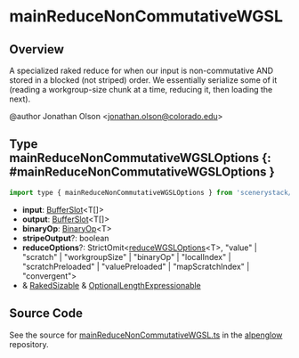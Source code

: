 # mainReduceNonCommutativeWGSL

## Overview

A specialized raked reduce for when our input is non-commutative AND stored in a blocked (not striped) order.
We essentially serialize some of it (reading a workgroup-size chunk at a time, reducing it, then loading the next).

@author Jonathan Olson &lt;jonathan.olson@colorado.edu&gt;

## Type mainReduceNonCommutativeWGSLOptions {: #mainReduceNonCommutativeWGSLOptions }


```js
import type { mainReduceNonCommutativeWGSLOptions } from 'scenerystack/alpenglow';
```
- **input**: [BufferSlot](../alpenglow/BufferSlot.md)&lt;T[]&gt;
- **output**: [BufferSlot](../alpenglow/BufferSlot.md)&lt;T[]&gt;
- **binaryOp**: [BinaryOp](../alpenglow/ConcreteType.md#BinaryOp)&lt;T&gt;
- **stripeOutput**?: <span style="color: hsla(calc(var(--md-hue) + 180deg),80%,40%,1);">boolean</span>
- **reduceOptions**?: StrictOmit&lt;[reduceWGSLOptions](../alpenglow/reduceWGSL.md#reduceWGSLOptions)&lt;T&gt;, "value" | "scratch" | "workgroupSize" | "binaryOp" | "localIndex" | "scratchPreloaded" | "valuePreloaded" | "mapScratchIndex" | "convergent"&gt;
- &amp; [RakedSizable](../alpenglow/WGSLUtils.md#RakedSizable) &amp; [OptionalLengthExpressionable](../alpenglow/WGSLUtils.md#OptionalLengthExpressionable)




## Source Code

See the source for [mainReduceNonCommutativeWGSL.ts](https://github.com/phetsims/alpenglow/blob/main/js/webgpu/wgsl/gpu/mainReduceNonCommutativeWGSL.ts) in the [alpenglow](https://github.com/phetsims/alpenglow) repository.

